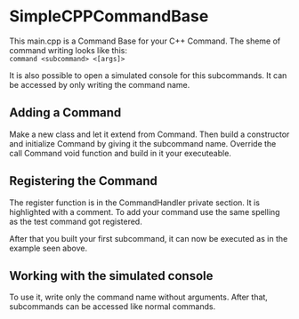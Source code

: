 SimpleCPPCommandBase
====================

This main.cpp is a Command Base for your C++ Command. The sheme of command writing looks like this:<br>
``command <subcommand> <[args]>``

It is also possible to open a simulated console for this subcommands. It can be accessed by only writing the command name.


Adding a Command
----------------
Make a new class and let it extend from Command. Then build a constructor and initialize Command by giving it the subcommand name.
Override the call Command void function and build in it your executeable.

Registering the Command
---------------------
The register function is in the CommandHandler private section. It is highlighted with a comment.
To add your command use the same spelling as the test command got registered.

After that you built your first subcommand, it can now be executed as in the example seen above.

Working with the simulated console
----------------------------
To use it, write only the command name without arguments. After that, subcommands can be accessed like normal commands.
